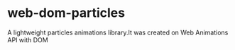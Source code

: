 # web-dom-particles
A lightweight particles animations library.It was created on Web Animations API with DOM
